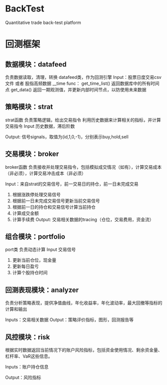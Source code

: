 # BackTest
Quantitative trade back-test platform

# 回测框架

## 数据模块：datafeed

负责数据读取，清理，转换
datafeed类，作为回测引擎
Input：股票日度交易csv文件 或者 股指高频数据
__time
func：
get_time_list() 返回数据库中的所有时间点
get_data() 返回一期观测值，并更新内部时间节点，以防使用未来数据

## 策略模块：strat
strat函数
负责策略逻辑，给出交易指令
利用历史数据来计算相关的指标，并计算交易指令
Input 历史数据，滞后阶数

Output: 信号signals，取值为(id,1,0,-1)，分别表示buy,hold,sell

## 交易模块：broker
broker函数
负责接收并处理交易指令，包括模拟成交情况（如有），计算交易成本（非必须），计算交易冲击成本（非必须）

Input：来自strat的交易信号，前一交易日的持仓，前一日未完成交易
1. 根据涨跌停处理交易信号
2. 根据前一日未完成交易信号更新当前交易信号
3. 根据前一日的持仓和交易信号计算当前持仓
4. 计算成交金额
5. 计算手续费
Output:  交易相关数据的tracing（仓位，交易费用，资金流）

## 组合模块：portfolio
port类
负责动态计算
Input 交易信号

1. 更新当前仓位，现金量
2. 更新每日盈亏
3. 计算个股持仓时间

## 回测表现模块：analyzer

负责分析策略表现，提供净值曲线，年化收益率，年化波动率，最大回撤等指标的计算和输出

Inputs：交易相关数据
Output：策略评价指标，图形，回测报告等

## 风控模块：risk

根据实时数据返回当前情况下的账户风险指标，包括资金使用情况、剩余资金量、杠杆率、VaR这些信息。

Inputs：账户持仓信息

Output：风险指标




